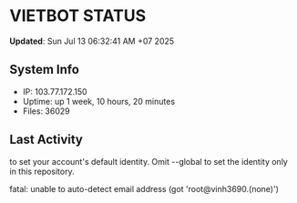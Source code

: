 # VIETBOT STATUS
**Updated**: Sun Jul 13 06:32:41 AM +07 2025

## System Info
- IP: 103.77.172.150
- Uptime: up 1 week, 10 hours, 20 minutes
- Files: 36029

## Last Activity

to set your account's default identity.
Omit --global to set the identity only in this repository.

fatal: unable to auto-detect email address (got 'root@vinh3690.(none)')
